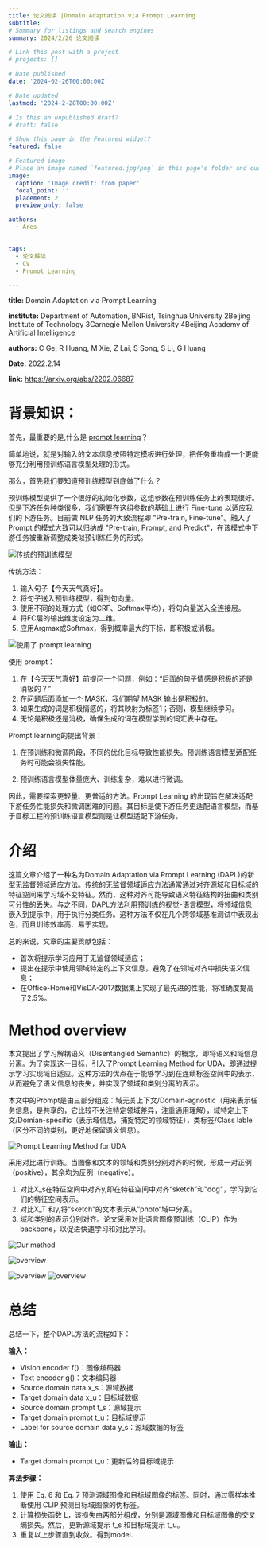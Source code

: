 ```yaml
---
title: 论文阅读 |Domain Adaptation via Prompt Learning
subtitle: 
# Summary for listings and search engines
summary: 2024/2/26 论文阅读

# Link this post with a project
# projects: []

# Date published
date: '2024-02-26T00:00:00Z'

# Date updated
lastmod: '2024-2-28T00:00:00Z'

# Is this an unpublished draft?
# draft: false

# Show this page in the Featured widget?
featured: false

# Featured image
# Place an image named `featured.jpg/png` in this page's folder and customize its options here.
image:
  caption: 'Image credit: from paper'
  focal_point: ''
  placement: 2
  preview_only: false

authors:
  - Ares
  

tags:
  - 论文解读
  - CV
  - Promot Learning

---
```


**title:** Domain Adaptation via Prompt Learning

**institute:** Department of Automation, BNRist, Tsinghua University 2Beijing Institute of Technology
3Carnegie Mellon University 4Beijing Academy of Artificial Intelligence

**authors:** C Ge, R Huang, M Xie, Z Lai, S Song, S Li, G Huang

**Date:** 2022.2.14

**link:** https://arxiv.org/abs/2202.06687


# 背景知识：

首先，最重要的是,什么是 <u>prompt learning</u>？

简单地说，就是对输入的文本信息按照特定模板进行处理，把任务重构成一个更能够充分利用预训练语言模型处理的形式。

那么，首先我们要知道预训练模型到底做了什么？

预训练模型提供了一个很好的初始化参数，这组参数在预训练任务上的表现很好。但是下游任务种类很多，我们需要在这组参数的基础上进行 Fine-tune 以适应我们的下游任务。目前做 NLP 任务的大致流程即 "Pre-train, Fine-tune"。融入了 Prompt 的模式大致可以归纳成 "Pre-train, Prompt, and Predict"，在该模式中下游任务被重新调整成类似预训练任务的形式。

![传统的预训练模型](/uploads/tradition_pretrained_model.jpg "传统的预训练模型")

传统方法：
1. 输入句子【今天天气真好】。
2. 将句子送入预训练模型，得到句向量。
3. 使用不同的处理方式（如CRF、Softmax平均），将句向量送入全连接层。
4. 将FC层的输出维度设定为二维。
5. 应用Argmax或Softmax，得到概率最大的下标，即积极或消极。

![使用了 prompt learning](/uploads/prompt_way.jpg "使用了 prompt learning")

使用 prompt：
1. 在【今天天气真好】前提问一个问题，例如：“后面的句子情感是积极的还是消极的？”
2. 在问题后面添加一个 MASK，我们期望 MASK 输出是积极的。
3. 如果生成的词是积极情感的，将其映射为标签1；否则，模型继续学习。
4. 无论是积极还是消极，确保生成的词在模型学到的词汇表中存在。

Prompt learning的提出背景：

1. 在预训练和微调阶段，不同的优化目标导致性能损失。预训练语言模型适配任务时可能会损失性能。

2. 预训练语言模型体量庞大、训练复杂，难以进行微调。

因此，需要探索更轻量、更普适的方法。Prompt Learning 的出现旨在解决适配下游任务性能损失和微调困难的问题。其目标是使下游任务更适配语言模型，而基于目标工程的预训练语言模型则是让模型适配下游任务。

# 介绍

这篇文章介绍了一种名为Domain Adaptation via Prompt Learning (DAPL)的新型无监督领域适应方法。传统的无监督领域适应方法通常通过对齐源域和目标域的特征空间来学习域不变特征。然而，这种对齐可能导致语义特征结构的扭曲和类别可分性的丢失。与之不同，DAPL方法利用预训练的视觉-语言模型，将领域信息嵌入到提示中，用于执行分类任务。这种方法不仅在几个跨领域基准测试中表现出色，而且训练效率高、易于实现。

总的来说，文章的主要贡献包括：
- 首次将提示学习应用于无监督领域适应；
- 提出在提示中使用领域特定的上下文信息，避免了在领域对齐中损失语义信息；
- 在Office-Home和VisDA-2017数据集上实现了最先进的性能，将准确度提高了2.5%。


# Method overview
本文提出了学习解耦语义（Disentangled Semantic）的概念，即将语义和域信息分离。为了实现这一目标，引入了Prompt Learning Method for UDA，即通过提示学习实现域自适应。这种方法的优点在于能够学习到在连续标签空间中的表示，从而避免了语义信息的丧失，并实现了领域和类别分离的表示。

本文中的Prompt是由三部分组成：域无关上下文/Domain-agnostic（用来表示任务信息，是共享的，它比较不关注特定领域差异，注重通用理解），域特定上下文/Domian-specific（表示域信息，捕捉特定的领域特征），类标签/Class lable（区分不同的类别，更好地保留语义信息）。

![Prompt Learning Method for UDA](/uploads/prompt_inpaper.jpg "Prompt Learning Method for UDA")

采用对比进行训练。当图像和文本的领域和类别分别对齐的时候，形成一对正例（positive），其余均为反例（negative）。

1. 对比X_s在特征空间中对齐y,即在特征空间中对齐“sketch”和"dog"，学习到它们的特征空间表示。
2. 对比X_T  和y,将“sketch”的文本表示从”photo“域中分离。     
3. 域和类别的表示分别对齐。论文采用对比语言图像预训练（CLIP）作为backbone，以促进快速学习和对比学习。


![Our method](/uploads/prompt_method.jpg "Our method")


![overview](/uploads/p_overview.jpg "准备工作" )

![overview](/uploads/p1_overview.jpg  )
![overview](/uploads/p2_overview.jpg "Overview" )

# 总结

总结一下，整个DAPL方法的流程如下：

**输入：**
- Vision encoder f()：图像编码器
- Text encoder g()：文本编码器
- Source domain data x_s：源域数据
- Target domain data x_u：目标域数据
- Source domain prompt t_s：源域提示
- Target domain prompt t_u：目标域提示
- Label for source domain data y_s：源域数据的标签

**输出：**
- Target domain prompt t_u：更新后的目标域提示

**算法步骤：**

1. 使用 Eq. 6 和 Eq. 7 预测源域图像和目标域图像的标签。同时，通过零样本推断使用 CLIP 预测目标域图像的伪标签。
2. 计算损失函数 L，该损失由两部分组成，分别是源域图像和目标域图像的交叉熵损失。然后，更新源域提示 t_s 和目标域提示 t_u。
3. 重复以上步骤直到收敛。得到model.

